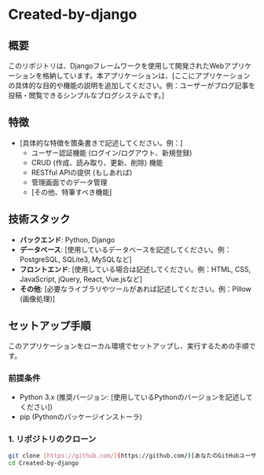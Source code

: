 # Created-by-django

## 概要

このリポジトリは、Djangoフレームワークを使用して開発されたWebアプリケーションを格納しています。本アプリケーションは、[ここにアプリケーションの具体的な目的や機能の説明を追加してください。例：ユーザーがブログ記事を投稿・閲覧できるシンプルなブログシステムです。]

## 特徴

* [具体的な特徴を箇条書きで記述してください。例：]
    * ユーザー認証機能 (ログイン/ログアウト、新規登録)
    * CRUD (作成、読み取り、更新、削除) 機能
    * RESTful APIの提供 (もしあれば)
    * 管理画面でのデータ管理
    * [その他、特筆すべき機能]

## 技術スタック

* **バックエンド**: Python, Django
* **データベース**: [使用しているデータベースを記述してください。例：PostgreSQL, SQLite3, MySQLなど]
* **フロントエンド**: [使用している場合は記述してください。例：HTML, CSS, JavaScript, jQuery, React, Vue.jsなど]
* **その他**: [必要なライブラリやツールがあれば記述してください。例：Pillow (画像処理)]

## セットアップ手順

このアプリケーションをローカル環境でセットアップし、実行するための手順です。

### 前提条件

* Python 3.x (推奨バージョン: [使用しているPythonのバージョンを記述してください])
* pip (Pythonのパッケージインストーラ)

### 1. リポジトリのクローン

```bash
git clone [https://github.com/](https://github.com/)[あなたのGitHubユーザー名]/Created-by-django.git
cd Created-by-django